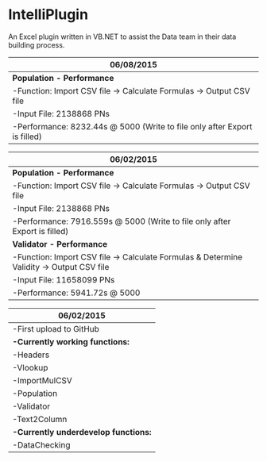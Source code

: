 # IntelliPlugin
An Excel plugin written in VB.NET to assist the Data team in their data building process.

|06/08/2015|
|----------|
|<b>Population - Performance</b>|
|-Function: Import CSV file -> Calculate Formulas -> Output CSV file|
|-Input File: 2138868 PNs|
|-Performance: 8232.44s @ 5000 (Write to file only after Export is filled)|

|06/02/2015|
|----------|
|<b>Population - Performance</b>|
|-Function: Import CSV file -> Calculate Formulas -> Output CSV file|
|-Input File: 2138868 PNs|
|-Performance: 7916.559s @ 5000 (Write to file only after Export is filled)|
|<b>Validator - Performance</b>|
|-Function: Import CSV file -> Calculate Formulas & Determine Validity -> Output CSV file|
|-Input File: 11658099 PNs|
|-Performance: 5941.72s @ 5000|

|06/02/2015|
|---------------------------|
|-First upload to GitHub|
|<b>-Currently working functions:</b>|
|  -Headers|
|  -Vlookup|
|  -ImportMulCSV|
|  -Population|
|  -Validator|
|  -Text2Column|
|<b>-Currently underdevelop functions:</b>|
|  -DataChecking|
